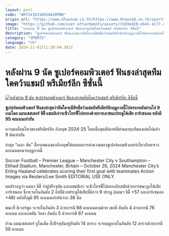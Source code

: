 ```yaml
---
layout: post
code: "ART2410310916A1RPWK"
origin_url: "https://www.khaosod.co.th/https://www.khaosod.co.th/sports/news_9483195"
image: "https://github.com/user-attachments/assets/33d3ed20-eb41-4c77-a3e4-0032fce7e811"
title: "หลังผ่าน 9 นัด ซูเปอร์คอมพิวเตอร์ ฟันธงล่าสุดทีมใดคว้าแชมป์ พรีเมียร์ลีก ซีซั่นนี้"
description: "ซูเปอร์คอมพิวเตอร์ ฟันธงล่าสุดว่าทีมใดจะมีสิทธิ์คว้าแชมป์พรีเมียร์ลีกฤดูกาลนี้ไปครองหลังผ่านไป 9 เกมโดย แมนเชสเตอร์ ซิตี้ แชมป์เก่าจะซิวโทรฟี่ไปครองด้วยการเอาชนะประตูได้เสีย อาร์เซนอล หลังมี 95 คะแนนเท่ากัน"
category: "SPORTS"
language: "th"
date: 2024-11-01T11:30:04.361Z
---
```


# หลังผ่าน 9 นัด ซูเปอร์คอมพิวเตอร์ ฟันธงล่าสุดทีมใดคว้าแชมป์ พรีเมียร์ลีก ซีซั่นนี้

[![หลังผ่าน 9 นัด ซูเปอร์คอมพิวเตอร์ ฟันธงล่าสุดทีมใดคว้าแชมป์ พรีเมียร์ลีก ซีซั่นนี้](https://www.khaosod.co.th/wpapp/uploads/2024/10/premier-league-trophy-99999i.jpg "หลังผ่าน 9 นัด ซูเปอร์คอมพิวเตอร์ ฟันธงล่าสุดทีมใดคว้าแชมป์ พรีเมียร์ลีก ซีซั่นนี้")](https://www.khaosod.co.th/wpapp/uploads/2024/10/premier-league-trophy-99999i.jpg)

**ซูเปอร์คอมพิวเตอร์ ฟันธงล่าสุดว่าทีมใดจะมีสิทธิ์คว้าแชมป์พรีเมียร์ลีกฤดูกาลนี้ไปครองหลังผ่านไป 9 เกมโดย แมนเชสเตอร์ ซิตี้ แชมป์เก่าจะซิวโทรฟี่ไปครองด้วยการเอาชนะประตูได้เสีย อาร์เซนอล หลังมี 95 คะแนนเท่ากัน**

ความเคลื่อนไหวของพรีเมียร์ลีก อังกฤษ 2024-25 โดยเมื่อสุดสัปดาห์ที่ผ่านมาทุกทีมลงเล่นไปแล้ว 9 นัดเท่ากัน

ล่าสุด “เดอะ ซัน” สื่อจอมแฉของอังกฤษได้เผยผลการคำนวณของซูเปอร์คอมพิวเตอร์เกี่ยวกับตารางคะแนนตอนจบฤดูกาลนี้

Soccer Football – Premier League – Manchester City v Southampton – Etihad Stadium, Manchester, Britain – October 26, 2024 Manchester City’s Erling Haaland celebrates scoring their first goal with teammates Action Images via Reuters/Lee Smith EDITORIAL USE ONLY.



ผลปรากฏว่า แมนฯ ซิตี้ จ่าฝูงปัจจุบัน และแชมป์เก่า จะซิวโทรฟี่ไปครองอีกสมัยด้วยการชนะลูกได้เสีย อาร์เซนอล ซึ่งจะจบในอันดับ 2 อีกปีด้วยประตูได้เสียที่ดีกว่า 9 ประตู (แมนฯ ซิตี้ +57 และอาร์เซนอล +48) หลังทั้งคู่มี 95 คะแนนเท่ากันจาก 38 นัด

ขณะที่ ลิเวอร์พูล จะจบในอันดับ 3 ด้วยการมี 88 คะแนนตามด้วย เชลซี อันดับ 4 ด้วยการมี 76 คะแนน และแอสตัน วิลลา อันดับ 5 ด้วยการมี 67 คะแนน

ส่วน แมนเชสเตอร์ ยูไนเต็ด ซึ่งปัจจุบันอยู่อันดับ 14 ตาราง จะจบฤดูกาลในอันดับ 12 ตารางด้วยการมี 50 คะแนน

